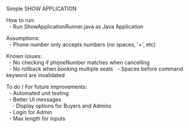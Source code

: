 Simple SHOW APPLICATION

How to run: <br>
&nbsp;&nbsp;- Run ShowApplicationRunner.java as Java Application <br>

Assumptions: <br>
&nbsp;&nbsp;- Phone number only accepts numbers (no spaces, '+', etc) <br>

Known issues: <br>
&nbsp;&nbsp;- No checking if phoneNumber matches when cancelling <br>
&nbsp;&nbsp;- No rollback when booking multiple seats
&nbsp;&nbsp;- Spaces before command keyword are invalidated <br>
	
To do / For future improvements: <br>
&nbsp;&nbsp;- Automated unit testing <br>
&nbsp;&nbsp;- Better UI messages <br>
&nbsp;&nbsp;&nbsp;&nbsp;- Display options for Buyers and Admins <br>
&nbsp;&nbsp;- Login for Admin <br>
&nbsp;&nbsp;- Max length for inputs <br>
